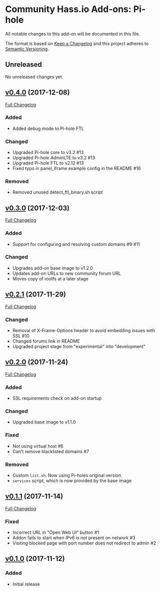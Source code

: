 # Community Hass.io Add-ons: Pi-hole

All notable changes to this add-on will be documented in this file.

The format is based on [Keep a Changelog][keep-a-changelog]
and this project adheres to [Semantic Versioning][semantic-versioning].

## Unreleased

No unreleased changes yet.

## [v0.4.0] (2017-12-08)

[Full Changelog][v0.3.0-v0.4.0]

### Added

- Added debug mode to Pi-hole FTL

### Changed

- Upgraded Pi-hole core to v3.2 #13
- Upgraded Pi-hole AdminLTE to v3.2 #13
- Upgraded Pi-hole FTL to v2.12 #13
- Fixed typo in panel_iframe example config in the README #16

### Removed

- Removed unused detect_ftl_binary.sh script

## [v0.3.0] (2017-12-03)

[Full Changelog][v0.2.1-v0.3.0]

### Added

- Support for configuring and resolving custom domains #9 #11

### Changed

- Upgrades add-on base image to v1.2.0
- Updates add-on URLs to new community forum URL
- Moves copy of rootfs at a later stage

## [v0.2.1] (2017-11-29)

[Full Changelog][v0.2.0-v0.2.1]

### Changed

- Removal of X-Frame-Options header to avoid embedding issues with SSL #10
- Changed forums link in README
- Upgraded project stage from "experimental" into "development"

## [v0.2.0] (2017-11-24)

[Full Changelog][v0.1.1-v0.2.0]

### Added

- SSL requirements check on add-on startup

### Changed

- Upgraded base image to v1.1.0

### Fixed

- Not using virtual host #6
- Can't remove blacklisted domains #7

### Removed

- Custom `list.sh`. Now using Pi-holes original version.
- `services` script, which is now provided by the base image

## [v0.1.1] (2017-11-14)

[Full Changelog][v0.1.0-v0.1.1]

### Fixed

- Incorrect URL in "Open Web UI" button #1
- Addon fails to start when IPv6 is not present on network #3
- Visiting blocked page with port number does not redirect to admin #2

## [v0.1.0] (2017-11-12)

### Added

- Initial release

[keep-a-changelog]: http://keepachangelog.com/en/1.0.0/
[semantic-versioning]: http://semver.org/spec/v2.0.0.html
[v0.1.0-v0.1.1]: https://github.com/hassio-addons/addon-pi-hole/compare/v0.1.0...v0.1.1
[v0.1.0]: https://github.com/hassio-addons/addon-pi-hole/tree/v0.1.0
[v0.1.1-v0.2.0]: https://github.com/hassio-addons/addon-pi-hole/compare/v0.1.1...v0.2.0
[v0.1.1]: https://github.com/hassio-addons/addon-pi-hole/tree/v0.1.1
[v0.2.0-v0.2.1]: https://github.com/hassio-addons/addon-pi-hole/compare/v0.2.0...v0.2.1
[v0.2.0]: https://github.com/hassio-addons/addon-pi-hole/tree/v0.2.0
[v0.2.1-v0.3.0]: https://github.com/hassio-addons/addon-pi-hole/compare/v0.2.1...v0.3.0
[v0.2.1]: https://github.com/hassio-addons/addon-pi-hole/tree/v0.2.1
[v0.3.0-v0.4.0]: https://github.com/hassio-addons/addon-pi-hole/compare/v0.3.0...v0.4.0
[v0.3.0]: https://github.com/hassio-addons/addon-pi-hole/tree/v0.3.0
[v0.4.0]: https://github.com/hassio-addons/addon-pi-hole/tree/v0.4.0
